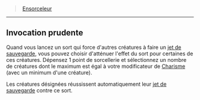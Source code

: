 ﻿---
!ClassFeatureItem
Id: sorcerer_hd.md#invocation-prudente
ParentLink: sorcerer_hd.md#ensorceleur
Name: Invocation prudente
ParentName: Ensorceleur
NameLevel: 2
Attributes:
  Name: Invocation prudente
  Markdown: >+
    ## <!--Name-->Invocation prudente<!--/Name-->


    Quand vous lancez un sort qui force d'autres créatures à faire un [jet de sauvegarde](hd_abilities_jets_de_sauvegarde.md), vous pouvez choisir d'atténuer l'effet du sort pour certaines de ces créatures. Dépensez 1 point de sorcellerie et sélectionnez un nombre de créatures dont le maximum est égal à votre modificateur de [Charisme](hd_abilities_charisma.md) (avec un minimum d'une créature).


    Les créatures désignées réussissent automatiquement leur [jet de sauvegarde](hd_abilities_jets_de_sauvegarde.md) contre ce sort.

  Description: >+
    Quand vous lancez un sort qui force d'autres créatures à faire un [jet de sauvegarde](hd_abilities_jets_de_sauvegarde.md), vous pouvez choisir d'atténuer l'effet du sort pour certaines de ces créatures. Dépensez 1 point de sorcellerie et sélectionnez un nombre de créatures dont le maximum est égal à votre modificateur de [Charisme](hd_abilities_charisma.md) (avec un minimum d'une créature).


    Les créatures désignées réussissent automatiquement leur [jet de sauvegarde](hd_abilities_jets_de_sauvegarde.md) contre ce sort.

AttributesDictionary: >+
  Name: Invocation prudente

  Markdown: >+

    ## <!--Name-->Invocation prudente<!--/Name-->





    Quand vous lancez un sort qui force d'autres créatures à faire un [jet de sauvegarde](hd_abilities_jets_de_sauvegarde.md), vous pouvez choisir d'atténuer l'effet du sort pour certaines de ces créatures. Dépensez 1 point de sorcellerie et sélectionnez un nombre de créatures dont le maximum est égal à votre modificateur de [Charisme](hd_abilities_charisma.md) (avec un minimum d'une créature).





    Les créatures désignées réussissent automatiquement leur [jet de sauvegarde](hd_abilities_jets_de_sauvegarde.md) contre ce sort.



  Description: >+

    Quand vous lancez un sort qui force d'autres créatures à faire un [jet de sauvegarde](hd_abilities_jets_de_sauvegarde.md), vous pouvez choisir d'atténuer l'effet du sort pour certaines de ces créatures. Dépensez 1 point de sorcellerie et sélectionnez un nombre de créatures dont le maximum est égal à votre modificateur de [Charisme](hd_abilities_charisma.md) (avec un minimum d'une créature).





    Les créatures désignées réussissent automatiquement leur [jet de sauvegarde](hd_abilities_jets_de_sauvegarde.md) contre ce sort.



Description: >+
  Quand vous lancez un sort qui force d'autres créatures à faire un [jet de sauvegarde](hd_abilities_jets_de_sauvegarde.md), vous pouvez choisir d'atténuer l'effet du sort pour certaines de ces créatures. Dépensez 1 point de sorcellerie et sélectionnez un nombre de créatures dont le maximum est égal à votre modificateur de [Charisme](hd_abilities_charisma.md) (avec un minimum d'une créature).


  Les créatures désignées réussissent automatiquement leur [jet de sauvegarde](hd_abilities_jets_de_sauvegarde.md) contre ce sort.

---
> [Ensorceleur](hd_sorcerer.md)

---

## Invocation prudente

Quand vous lancez un sort qui force d'autres créatures à faire un [jet de sauvegarde](hd_abilities_jets_de_sauvegarde.md), vous pouvez choisir d'atténuer l'effet du sort pour certaines de ces créatures. Dépensez 1 point de sorcellerie et sélectionnez un nombre de créatures dont le maximum est égal à votre modificateur de [Charisme](hd_abilities_charisma.md) (avec un minimum d'une créature).

Les créatures désignées réussissent automatiquement leur [jet de sauvegarde](hd_abilities_jets_de_sauvegarde.md) contre ce sort.

